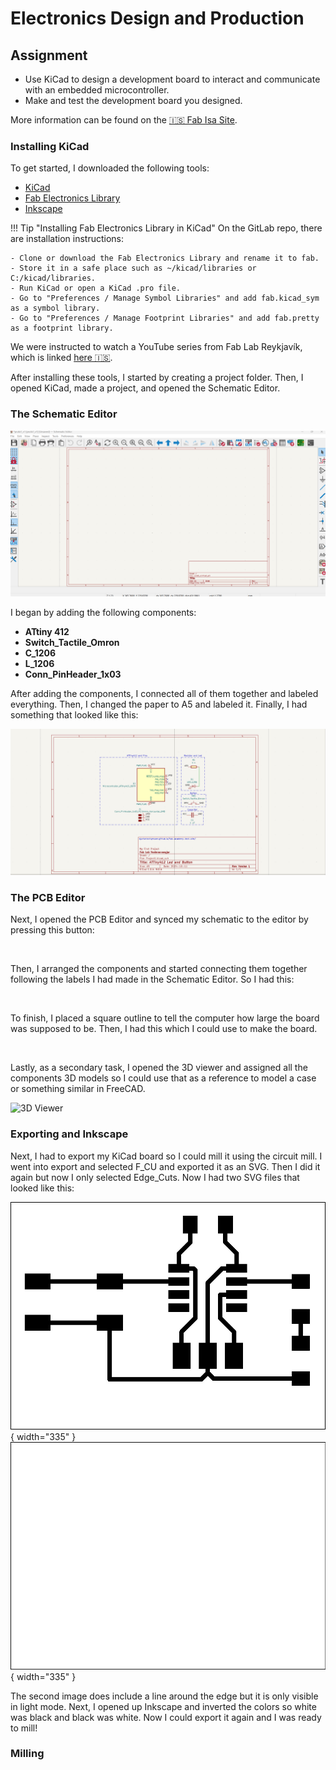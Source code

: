 # Electronics Design and Production
## Assignment

- Use KiCad to design a development board to interact and communicate with an embedded microcontroller.
- Make and test the development board you designed.

More information can be found on the [🇮🇸 Fab Isa Site](https://www.fabisa.is/N%C3%A1msefni/Pre-Fab/2-rafrasasmidi/).

### Installing KiCad

To get started, I downloaded the following tools:

- [KiCad](https://www.kicad.org/)
- [Fab Electronics Library](https://gitlab.fabcloud.org/pub/libraries/electronics/kicad)
- [Inkscape](https://inkscape.org/)

!!! Tip "Installing Fab Electronics Library in KiCad"
	On the GitLab repo, there are installation instructions:

	- Clone or download the Fab Electronics Library and rename it to fab.
	- Store it in a safe place such as ~/kicad/libraries or C:/kicad/libraries.
	- Run KiCad or open a KiCad .pro file.
	- Go to "Preferences / Manage Symbol Libraries" and add fab.kicad_sym as a symbol library.
	- Go to "Preferences / Manage Footprint Libraries" and add fab.pretty as a footprint library.

We were instructed to watch a YouTube series from Fab Lab Reykjavík, which is linked [here 🇮🇸](https://www.youtube.com/playlist?list=PLs4ifnZzVJmqaSM1lsg68vPVtJxVNhVwV).

After installing these tools, I started by creating a project folder. Then, I opened KiCad, made a project, and opened the Schematic Editor.

### The Schematic Editor

![KiCad Schematic Editor](../images/KiCad/SchEditor.png)

I began by adding the following components:

- **ATtiny 412**
- **Switch_Tactile_Omron**
- **C_1206**
- **L_1206**
- **Conn_PinHeader_1x03**

After adding the components, I connected all of them together and labeled everything. Then, I changed the paper to A5 and labeled it. Finally, I had something that looked like this:

![KiCad Schematic Editor](../images/KiCad/SchDonepng.png)

### The PCB Editor

Next, I opened the PCB Editor and synced my schematic to the editor by pressing this button:

![]()

Then, I arranged the components and started connecting them together following the labels I had made in the Schematic Editor. So I had this:

![]()

To finish, I placed a square outline to tell the computer how large the board was supposed to be. Then, I had this which I could use to make the board.

![]()

Lastly, as a secondary task, I opened the 3D viewer and assigned all the components 3D models so I could use that as a reference to model a case or something similar in FreeCAD.

![3D Viewer](../images/KiCad/3DViewer.png)

### Exporting and Inkscape

Next, I had to export my KiCad board so I could mill it using the circuit mill. I went into export and selected F_CU and exported it as an SVG. Then I did it again but now I only selected Edge_Cuts. Now I had two SVG files that looked like this:

![F_CU](../images/KiCad/F_Cu.png){ width="335" }
![Edge_Cuts](../images/KiCad/Edge_Cuts.jpg){ width="335" }

The second image does include a line around the edge but it is only visible in light mode. Next, I opened up Inkscape and inverted the colors so white was black and black was white. Now I could export it again and I was ready to mill!

### Milling